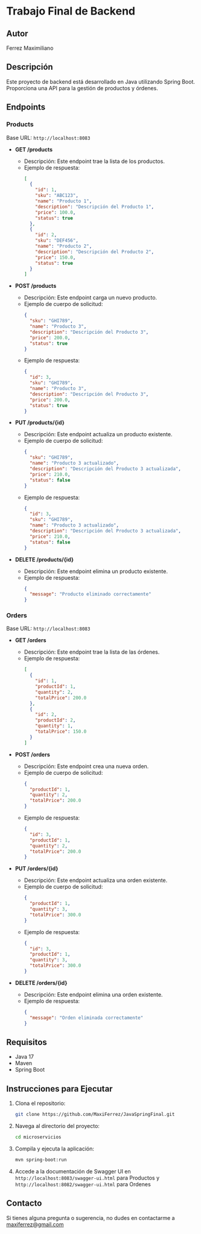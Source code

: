 # Trabajo Final de Backend

## Autor
Ferrez Maximiliano

## Descripción
Este proyecto de backend está desarrollado en Java utilizando Spring Boot. Proporciona una API para la gestión de productos y órdenes.

## Endpoints

### Products
Base URL: `http://localhost:8083`

- **GET /products**
  - Descripción: Este endpoint trae la lista de los productos.
  - Ejemplo de respuesta:
    ```json
    [
      {
        "id": 1,
        "sku": "ABC123",
        "name": "Producto 1",
        "description": "Descripción del Producto 1",
        "price": 100.0,
        "status": true
      },
      {
        "id": 2,
        "sku": "DEF456",
        "name": "Producto 2",
        "description": "Descripción del Producto 2",
        "price": 150.0,
        "status": true
      }
    ]
    ```

- **POST /products**
  - Descripción: Este endpoint carga un nuevo producto.
  - Ejemplo de cuerpo de solicitud:
    ```json
    {
      "sku": "GHI789",
      "name": "Producto 3",
      "description": "Descripción del Producto 3",
      "price": 200.0,
      "status": true
    }
    ```
  - Ejemplo de respuesta:
    ```json
    {
      "id": 3,
      "sku": "GHI789",
      "name": "Producto 3",
      "description": "Descripción del Producto 3",
      "price": 200.0,
      "status": true
    }
    ```

- **PUT /products/{id}**
  - Descripción: Este endpoint actualiza un producto existente.
  - Ejemplo de cuerpo de solicitud:
    ```json
    {
      "sku": "GHI789",
      "name": "Producto 3 actualizado",
      "description": "Descripción del Producto 3 actualizada",
      "price": 210.0,
      "status": false
    }
    ```
  - Ejemplo de respuesta:
    ```json
    {
      "id": 3,
      "sku": "GHI789",
      "name": "Producto 3 actualizado",
      "description": "Descripción del Producto 3 actualizada",
      "price": 210.0,
      "status": false
    }
    ```

- **DELETE /products/{id}**
  - Descripción: Este endpoint elimina un producto existente.
  - Ejemplo de respuesta:
    ```json
    {
      "message": "Producto eliminado correctamente"
    }
    ```

### Orders
Base URL: `http://localhost:8083`

- **GET /orders**
  - Descripción: Este endpoint trae la lista de las órdenes.
  - Ejemplo de respuesta:
    ```json
    [
      {
        "id": 1,
        "productId": 1,
        "quantity": 2,
        "totalPrice": 200.0
      },
      {
        "id": 2,
        "productId": 2,
        "quantity": 1,
        "totalPrice": 150.0
      }
    ]
    ```

- **POST /orders**
  - Descripción: Este endpoint crea una nueva orden.
  - Ejemplo de cuerpo de solicitud:
    ```json
    {
      "productId": 1,
      "quantity": 2,
      "totalPrice": 200.0
    }
    ```
  - Ejemplo de respuesta:
    ```json
    {
      "id": 3,
      "productId": 1,
      "quantity": 2,
      "totalPrice": 200.0
    }
    ```

- **PUT /orders/{id}**
  - Descripción: Este endpoint actualiza una orden existente.
  - Ejemplo de cuerpo de solicitud:
    ```json
    {
      "productId": 1,
      "quantity": 3,
      "totalPrice": 300.0
    }
    ```
  - Ejemplo de respuesta:
    ```json
    {
      "id": 3,
      "productId": 1,
      "quantity": 3,
      "totalPrice": 300.0
    }
    ```

- **DELETE /orders/{id}**
  - Descripción: Este endpoint elimina una orden existente.
  - Ejemplo de respuesta:
    ```json
    {
      "message": "Orden eliminada correctamente"
    }
    ```

## Requisitos

- Java 17
- Maven
- Spring Boot

## Instrucciones para Ejecutar

1. Clona el repositorio:
    ```bash
    git clone https://github.com/MaxiFerrez/JavaSpringFinal.git
    ```

2. Navega al directorio del proyecto:
    ```bash
    cd microservicios
    ```

3. Compila y ejecuta la aplicación:
    ```bash
    mvn spring-boot:run
    ```

4. Accede a la documentación de Swagger UI en `http://localhost:8083/swagger-ui.html` para Productos y `http://localhost:8082/swagger-ui.html` para Ordenes

## Contacto
Si tienes alguna pregunta o sugerencia, no dudes en contactarme a maxiferrez@gmail.com
